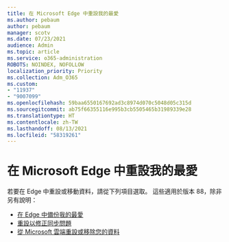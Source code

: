```yaml
---
title: 在 Microsoft Edge 中重設我的最愛
ms.author: pebaum
author: pebaum
manager: scotv
ms.date: 07/23/2021
audience: Admin
ms.topic: article
ms.service: o365-administration
ROBOTS: NOINDEX, NOFOLLOW
localization_priority: Priority
ms.collection: Adm_O365
ms.custom:
- "11937"
- "9007099"
ms.openlocfilehash: 59baa6550167692ad3c8974d070c5048d05c315d
ms.sourcegitcommit: ab75f66355116e995b3cb5505465b31989339e28
ms.translationtype: HT
ms.contentlocale: zh-TW
ms.lasthandoff: 08/13/2021
ms.locfileid: "58319261"
---
```

# <a name="reset-favorites-in-microsoft-edge"></a>在 Microsoft Edge 中重設我的最愛

若要在 Edge 中重設或移動資料，請從下列項目選取。 這些適用於版本 88，除非另有說明： 

- [在 Edge 中備份我的最愛](https://docs.microsoft.com/deployedge/edge-learnmore-reset-data-in-cloud#back-up-your-favorites)
- [重設以修正同步問題](https://docs.microsoft.com/deployedge/edge-learnmore-reset-data-in-cloud#perform-a-reset-to-fix-a-synchronization-problem)
- [從 Microsoft 雲端重設或移除您的資料](https://docs.microsoft.com/deployedge/edge-learnmore-reset-data-in-cloud#perform-a-reset-to-remove-your-data-from-microsofts-cloud)